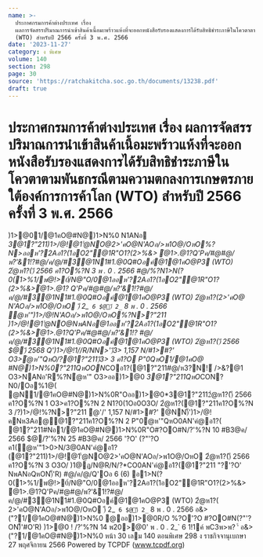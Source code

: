```yaml
---
name: >-
  ประกาศกรมการค้าต่างประเทศ เรื่อง
  ผลการจัดสรรปริมาณการนำเข้าสินค้าเนื้อมะพร้าวแห้งที่จะออกหนังสือรับรองแสดงการได้รับสิทธิชำระภาษีในโควตาตามพันธกรณีตามความตกลงการเกษตรภายใต้องค์การการค้าโลก
  (WTO) สำหรับปี 2566 ครั้งที่ 3 พ.ศ. 2566
date: '2023-11-27'
category: ง พิเศษ
volume: 140
section: 298
page: 30
source: 'https://ratchakitcha.soc.go.th/documents/13238.pdf'
draft: true
---
```


# ประกาศกรมการค้าต่างประเทศ เรื่อง ผลการจัดสรรปริมาณการนำเข้าสินค้าเนื้อมะพร้าวแห้งที่จะออกหนังสือรับรองแสดงการได้รับสิทธิชำระภาษีในโควตาตามพันธกรณีตามความตกลงการเกษตรภายใต้องค์การการค้าโลก (WTO) สำหรับปี 2566 ครั้งที่ 3 พ.ศ. 2566

)1>@01/@1คO@#N@)1>N%0 N1ANอ *3@1?"211)1>/@!@1'ํ@NO@2>'คO@N'AOอ/>พ1O@/OหO%?N>ออห'?2Aอ1?(1อO2"@1R"O1?(2>%&> ํ@1>.@1?Q'Pค/#@#@/พ?'&1!?#@/ค/@/#3@1N1#1.@0Q#Oอค์@1@1คO@P3 (WTO) 2ํ@ห1?()ี 2566 ค1?O%?N 3 พ . 0 . 2566 #@/%?N1>N(?0(1>%1/พ@!>0์/N@"O/0@1ออห'?2Aอ1?(1อO2"@1R"O1?(2>%&>ํ@1>.@1? Q'Pค/#@#@/พ?'&1!?#@/ค/@/#3@1N1#1.@0Q#Oอค์@1@1คO@P3 (WTO) 2ํ@ห1?(2>'คO@ N'AOอ/>พ1O@/OหO )ี 2_` 6 $@)ี 2_` 8 พ . 0 . 2566 ํ@ห'")1>/@!N'AOอ/>พ1O@/OหO%?N>?"211 )1>/@!@1'ํ@NO@NพANอ@1ออห'?2Aอ1?(1อO2"@1R"O1?(2>%&>ํ@1>.@1?Q'Pค/#@#@/พ?'&1!? #@/ค/@/#3@1N1#1.@0Q#Oอค์@1@1คO@P3 (WTO) 2ํ@ห1?()ี 2566 $@)ี 2568 Q')1>/@!1//R/NN>')ี3> 1,157 N/#1>#?' O3>ํ@ห'"QหO/?@1?"211)ี3> 3 ค1?O P"0QหO1/@1คO@ #N@)1>N%0?"211QหOON*COอ1?(@1?"211#@/ห3?N!์ />&?@1 O3>NANอ'R%?Nํ@ห'" O3>ออ)1>@0 *3@1?"211QหO*CON?N0/Oอ%1@( @N1/@1คO@#N@)1>N%0R"Oออ)1>@0*3@1?"2112ํ@ห1?()ี 2566 ค1?O%?N 1 O3>ค1?O%?N 2 N1?0(1Oอ0O3O/ 2ํ@ห1?(@1?"211ค1?O%?N 3 /?)1>/@!%?N>?"211 ํ@'/' 1,157 N/#1>#?' @NN)็')1>/@!คNห3Aอ@@1?"211ค1?O%?N 2 P"0ํ@ห'"QหO0AN'คํ@อ1?( @1?"211#Nอ1/@1คO@#N@)1>N%0R"O#?OO#N/?'%?N 10 #B3@ค/ 2566 $@/?'%?N 25 #B3@ค/ 2566 '?O' (?"'?O ค1(ํ@ห'"1>0>N/3@0AN'คํ@อ1?(@1?"211)1>/@!@1'ํ@NO@2>'คO@N'AOอ/>พ1O@/OหO 2ํ@ห1?()ี 2566 ค1?O%?N 3 O3O/ )1@ฏ/N@R/N/?*CO0AN'คํ@อ1?(@1?"211 "?'?O' NพANอQหON)็'R) #@/ค/@/Q'Oอ 6 (6) อ1>N(?0(1>%1/พ@!>0์/N@"O/0@1ออห'?2Aอ1?(1อO2"@1R"O1?(2>%&> ํ@1>.@1?Q'Pค/#@#@/พ?'&1!?#@/ค/@/#3@1N1#1.@0Q#Oอค์@1@1คO@P3 (WTO) 2ํ@ห1?( 2>'คO@N'AOอ/>พ1O@/OหO )ี 2_` 6 $@)ี 2_` 8 พ . 0 . 2566 อ&>("?1/@1คO@#N@)1>N%0 @ออ)1>@0R/O %?O'?O #?OO#N(?"'?ON)็'#O'R) )1>@0 ! /?'%?N 14 พ20>@0' พ . 0 . 2_` 6 1!1ค์ พC3พ>พ? '์ อ&>("?1/@1คO@#N@)1>N%0 หน้า 30 เลม 140 ตอนพิเศษ 298 ง ราชกิจจานุเบกษา 27 พฤศจิกายน 2566 Powered by TCPDF (www.tcpdf.org)
